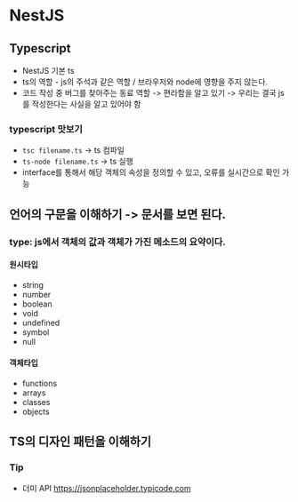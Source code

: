# NestJS

## Typescript

- NestJS 기본 ts
- ts의 역할 - js의 주석과 같은 역할 / 브라우저와 node에 영향을 주지 않는다.
- 코드 작성 중 버그를 찾아주는 동료 역할 -> 편라함을 알고 있기
  -> 우리는 결국 js를 작성한다는 사실을 알고 있어야 함

### typescript 맛보기

- `tsc filename.ts` -> ts 컴파일
- `ts-node filename.ts` -> ts 실행
- interface를 통해서 해당 객체의 속성을 정의할 수 있고, 오류를 실시간으로 확인 가능

## 언어의 구문을 이해하기 -> 문서를 보면 된다.

### type: js에서 객체의 값과 객체가 가진 메소드의 요약이다.

#### 원시타입

- string
- number
- boolean
- void
- undefined
- symbol
- null

#### 객체타입

- functions
- arrays
- classes
- objects

## TS의 디자인 패턴을 이해하기

### Tip

- 더미 API https://jsonplaceholder.typicode.com
